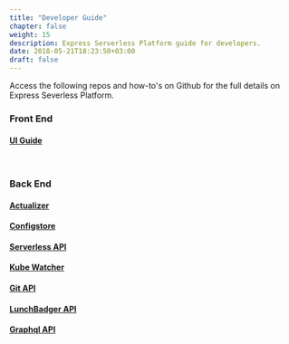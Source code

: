 ```yaml
---
title: "Developer Guide"
chapter: false
weight: 15
description: Express Serverless Platform guide for developers.
date: 2018-05-21T18:23:50+03:00
draft: false
---
```


Access the following repos and how-to's on Github for the full details on Express Severless Platform.

### Front End

#### <a href="https://github.com/LunchBadger/lunchbadger-ui/blob/master/README.md" target="_blank">UI Guide</a>

&nbsp;

### Back End

#### <a href="https://github.com/LunchBadger/actualizer/blob/master/README.md" target="_blank">Actualizer</a>

#### <a href="https://github.com/LunchBadger/configstore/blob/master/README.md" target="_blank">Configstore</a>

#### <a href="https://github.com/LunchBadger/serverless-api/blob/master/README.md" target="_blank">Serverless API</a>

#### <a href="https://github.com/LunchBadger/kube-watcher/blob/master/README.md" target="_blank">Kube Watcher</a>

#### <a href="https://github.com/LunchBadger/git-api" target="_blank">Git API</a>

#### <a href="https://github.com/LunchBadger/lunchbadger/blob/master/README.md" target="_blank">LunchBadger API</a>

#### <a href="https://github.com/LunchBadger/graphql-api/blob/master/README.md" target="_blank">Graphql API</a>
